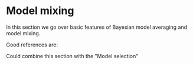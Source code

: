 # Model mixing

In this section we go over basic features of Bayesian model averaging and model mixing.

Good references are:

Could combine this section with the "Model selection"
